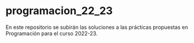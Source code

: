 # programacion_22_23

En este repositorio se subirán las soluciones a las prácticas propuestas en Programación para el curso 2022-23.